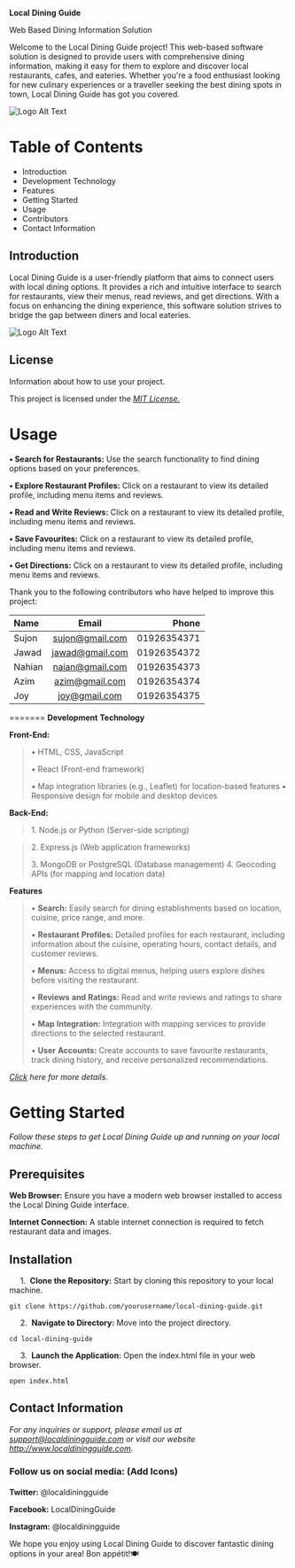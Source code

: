 **Local** **Dining** **Guide**

Web Based Dining Information Solution

Welcome to the Local Dining Guide project! This web-based software
solution is designed to provide users with comprehensive dining
information, making it easy for them to explore and discover local
restaurants, cafes, and eateries. Whether you\'re a food enthusiast
looking for new culinary experiences or a traveller seeking the best
dining spots in town, Local Dining Guide has got you covered.

![Logo Alt Text](https://owcdn.net/img/5991a690ddd19.png)


# Table of Contents
- Introduction
- Development Technology
- Features
- Getting Started
- Usage
- Contributors
- Contact Information

## Introduction
Local Dining Guide is a user-friendly platform that aims to connect users with local dining
options. It provides a rich and intuitive interface to search for restaurants, view their menus,
read reviews, and get directions. With a focus on enhancing the dining experience, this
software solution strives to bridge the gap between diners and local eateries.

![Logo Alt Text](https://resources.wobbjobs.com/resized/uploads/jobs-malaysia/company_images/29526/jobs-malaysia-tech-titan-group-1636427922_show.jpg)

## License
Information about how to use your project.

This project is licensed under the [*MIT License.*](www.bjitacademy.com)

# Usage
**• Search for Restaurants:** Use the search functionality to find dining options 
based on your preferences.

**• Explore Restaurant Profiles:** Click on a restaurant to view its detailed profile, 
including menu items and reviews.

**• Read and Write Reviews:** Click on a restaurant to view its detailed profile, 
including menu items and reviews.

**• Save Favourites:** Click on a restaurant to view its detailed profile, 
including menu items and reviews.

**• Get Directions:** Click on a restaurant to view its detailed profile, 
including menu items and reviews.

Thank you to the following contributors who have helped to improve this project:

| Name | Email | Phone|
| :------------ |:---------------:| -----:|
| Sujon     | sujon@gmail.com | 01926354371
| Jawad    | jawad@gmail.com      |   01926354372 |
| Nahian | naian@gmail.com       |    01926354373 |
| Azim |azim@gmail.com      |    01926354374 |
| Joy | joy@gmail.com       |    01926354375 |
=======
**Development** **Technology**

**Front-End:**

> • HTML, CSS, JavaScript
>
> • React (Front-end framework)
>
> • Map integration libraries (e.g., Leaflet) for location-based
> features 
• Responsive design for mobile and desktop devices

**Back-End:**

> 1\. Node.js or Python (Server-side scripting) 

> 2\. Express.js (Web
> application frameworks)
>
> 3\. MongoDB or PostgreSQL (Database management) 
4\. Geocoding APIs (for mapping and location data)

**Features**

> • **Search:** Easily search for dining establishments based on
> location, cuisine, price range, and more.
>
> • **Restaurant** **Profiles:** Detailed profiles for each restaurant,
> including information about the cuisine, operating hours, contact
> details, and customer reviews.
>
> • **Menus:** Access to digital menus, helping users explore dishes
> before visiting the restaurant.
>
> • **Reviews** **and** **Ratings:** Read and write reviews and ratings
> to share experiences with the community.
>
> • **Map** **Integration:** Integration with mapping services to
> provide directions to the selected restaurant.
>
> • **User** **Accounts:** Create accounts to save favourite
> restaurants, track dining history, and receive personalized
> recommendations.

[*Click*](http://bjitacademy.com/) *here* *for* *more* *details.*

# Getting Started
*Follow these steps to get Local Dining Guide up and running on your local machine.*

## Prerequisites
**Web Browser:** Ensure you have a modern web browser installed to access the Local Dining 
Guide interface.

**Internet Connection:** A stable internet connection is required to fetch restaurant data and 
images.

## Installation
&nbsp;&nbsp;&nbsp;&nbsp;&nbsp;1.&nbsp;&nbsp;**Clone the Repository:** Start by cloning this repository to your local machine.


```
git clone https://github.com/yourusername/local-dining-guide.git
```

&nbsp;&nbsp;&nbsp;&nbsp;&nbsp;2.&nbsp;&nbsp;**Navigate to Directory:** Move into the project directory.


```
cd local-dining-guide

```



&nbsp;&nbsp;&nbsp;&nbsp;&nbsp;3.&nbsp;&nbsp;**Launch the Application:** Open the index.html file in your web browser.


```
open index.html
```

## Contact Information
*For any inquiries or support, please email us at support@localdiningguide.com or visit our website http://www.localdiningguide.com.*

### Follow us on social media: (Add Icons)
#### 
**Twitter:** @localdiningguide

**Facebook:** LocalDiningGuide

**Instagram:** @localdiningguide

We hope you enjoy using Local Dining Guide to discover fantastic dining options in your 
area! Bon appétit!🍽️
